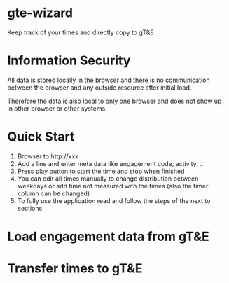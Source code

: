 gte-wizard
==========

Keep track of your times and directly copy to gT&amp;E

Information Security
====================
All data is stored locally in the browser and there is no communication between the browser 
and any outside resource after initial load.

Therefore the data is also local to only one browser and does not show up in other browser or other systems.

Quick Start
===========

  1. Browser to http://xxx
  2. Add a line and enter meta data like engagement code, activity, ...
  3. Press play button to start the time and stop when finished
  4. You can edit all times manually to change distribution between weekdays or add time not measured with the times 
     (also the timer column can be changed)
  5. To fully use the application read and follow the steps of the next to sections

Load engagement data from gT&amp;E
==================================

Transfer times to gT&amp;E
==========================
